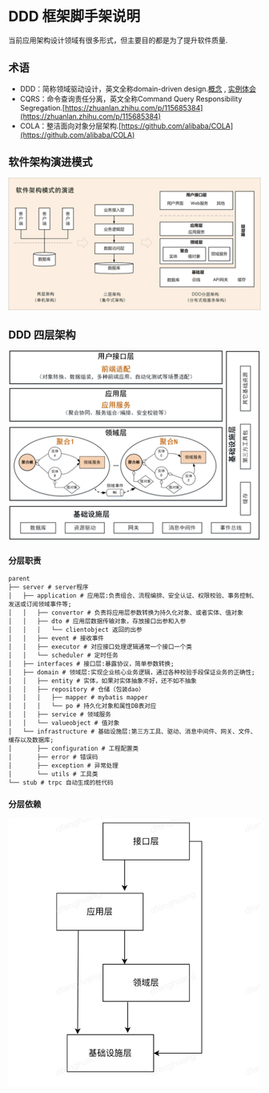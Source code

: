 # DDD 框架脚手架说明

当前应用架构设计领域有很多形式，但主要目的都是为了提升软件质量.

## 术语

- DDD：简称领域驱动设计，英文全称domain-driven
  design.[概念](https://zh.wikipedia.org/wiki/%E9%A0%98%E5%9F%9F%E9%A9%85%E5%8B%95%E8%A8%AD%E8%A8%88)
  , [实例体会](https://zhuanlan.zhihu.com/p/343388831)
- CQRS：命令查询责任分离，英文全称Command Query Responsibility
  Segregation.[https://zhuanlan.zhihu.com/p/115685384](https://zhuanlan.zhihu.com/p/115685384)
- COLA：整洁面向对象分层架构.[https://github.com/alibaba/COLA](https://github.com/alibaba/COLA)

## 软件架构演进模式

![img.png](doc/software_architecture_evolution.png)

## DDD 四层架构

![img.png](doc/ddd.png)

### 分层职责

```aidl
parent
├── server # server程序
│   ├── application # 应用层:负责组合、流程编排、安全认证、权限校验、事务控制、发送或订阅领域事件等;
│   │   ├── convertor # 负责将应用层参数转换为持久化对象、或者实体、值对象
│   │   ├── dto # 应用层数据传输对象，存放接口出参和入参
│   │   │   └── clientobject 返回的出参
│   │   ├── event # 接收事件
│   │   ├── executor # 对应接口处理逻辑通常一个接口一个类
│   │   └── scheduler # 定时任务
│   ├── interfaces # 接口层:暴露协议，简单参数转换;
│   ├── domain # 领域层:实现企业核心业务逻辑，通过各种校验手段保证业务的正确性;
│   │   ├── entity # 实体，如果对实体抽象不好，还不如不抽象
│   │   ├── repository # 仓储（包装dao）
│   │   │   ├── mapper # mybatis mapper
│   │   │   └── po # 持久化对象和属性DB表对应
│   │   ├── service # 领域服务
│   │   └── valueobject # 值对象
│   └── infrastructure # 基础设施层:第三方工具、驱动、消息中间件、网关、文件、缓存以及数据库;
│       ├── configuration # 工程配置类
│       ├── error # 错误码
│       ├── exception # 异常处理
│       └── utils # 工具类
└── stub # trpc 自动生成的桩代码
```

### 分层依赖

![img.png](doc/layer.png)

